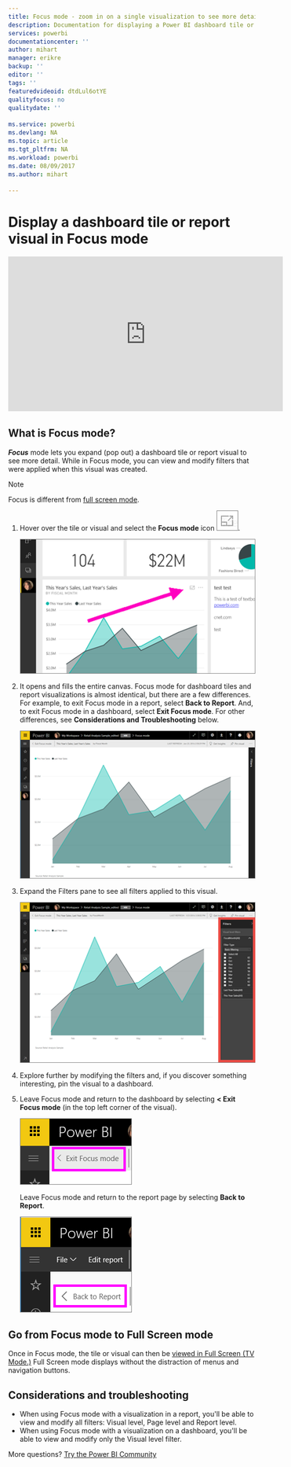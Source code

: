 ```yaml
---
title: Focus mode - zoom in on a single visualization to see more detail.
description: Documentation for displaying a Power BI dashboard tile or report visualizations in Focus mode, aka Pop Out.
services: powerbi
documentationcenter: ''
author: mihart
manager: erikre
backup: ''
editor: ''
tags: ''
featuredvideoid: dtdLul6otYE
qualityfocus: no
qualitydate: ''

ms.service: powerbi
ms.devlang: NA
ms.topic: article
ms.tgt_pltfrm: NA
ms.workload: powerbi
ms.date: 08/09/2017
ms.author: mihart

---
```

# Display a dashboard tile or report visual in Focus mode
<iframe width="560" height="315" src="https://www.youtube.com/embed/dtdLul6otYE" frameborder="0" allowfullscreen></iframe>


## What is Focus mode?
***Focus*** mode lets you expand (pop out) a dashboard tile or report visual to see more detail.  While in Focus mode, you can view and modify filters that were applied when this visual was created.  

> [!NOTE]
> Focus is different from [full screen mode](powerbi-service-display-tile-in-full-screen-mode.md).
> 
> 

1. Hover over the tile or visual and select the **Focus mode** icon ![](media/service-focus-mode/pbi_popout.jpg).  
   
   ![](media/service-focus-mode/power-bi-hover-focus.png)
2. It opens and fills the entire canvas. Focus mode for dashboard tiles and report visualizations is almost identical, but there are a few differences. For example, to exit Focus mode in a report, select **Back to Report**. And, to exit Focus mode in a dashboard, select **Exit Focus mode**. For other differences, see **Considerations and Troubleshooting** below.
   
   ![](media/service-focus-mode/power-bi-display-focus-newer2.png)
3. Expand the Filters pane to see all filters applied to this visual.
   
   ![](media/service-focus-mode/power-bi-display-focus-filters.png)
4. Explore further by modifying the filters and, if you discover something interesting, pin the visual to a dashboard.   
5. Leave Focus mode and return to the dashboard by selecting **< Exit Focus mode** (in the top left corner of the visual).
   
    ![](media/service-focus-mode/power-bi-exit-focus.png)    
   
    Leave Focus mode and return to the report page by selecting **Back to Report**.    
   
    ![](media/service-focus-mode/power-bi-exit-focus-report.png)

## Go from Focus mode to Full Screen mode
Once in Focus mode, the tile or visual can then be [viewed in Full Screen (TV Mode.)](powerbi-service-display-tile-in-full-screen-mode.md) Full Screen mode displays without the distraction of menus and navigation buttons.

## Considerations and troubleshooting
* When using Focus mode with a visualization in a report, you'll be able to view and modify all filters: Visual level, Page level and Report level.    
* When using Focus mode with a visualization on a dashboard, you'll be able to view and modify only the Visual level filter.

More questions? [Try the Power BI Community](http://community.powerbi.com/)

